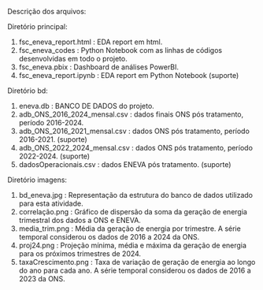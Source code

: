 Descrição dos arquivos:

Diretório principal:
1) fsc_eneva_report.html : EDA report em html.
2) fsc_eneva_codes : Python Notebook com as linhas de códigos desenvolvidas em todo o projeto.
3) fsc_eneva.pbix : Dashboard de análises PowerBI.
4) fsc_eneva_report.ipynb : EDA report em Python Notebook (suporte)

Diretório bd:
1) eneva.db : BANCO DE DADOS do projeto.
2) adb_ONS_2016_2024_mensal.csv : dados finais ONS pós tratamento, período 2016-2024.
3) adb_ONS_2016_2021_mensal.csv : dados ONS pós tratamento, período 2016-2021. (suporte)
4) adb_ONS_2022_2024_mensal.csv : dados ONS pós tratamento, período 2022-2024. (suporte)
5) dadosOperacionais.csv : dados ENEVA pós tratamento. (suporte)

Diretório imagens:
1) bd_eneva.jpg : Representação da estrutura do banco de dados utilizado para esta atividade.
2) correlação.png : Gráfico de dispersão da soma da geração de energia trimestral dos dados a ONS e ENEVA.
3) media_trim.png : Média da geração de energia por trimestre. A série temporal considerou os dados de 2016 a 2024 da ONS.
4) proj24.png : Projeção mínima, média e máxima da geração de energia para os próximos trimestres de 2024.
5) taxaCrescimento.png : Taxa de variação de geração de energia ao longo do ano para cada ano. A série temporal considerou os dados de 2016 a 2023 da ONS.


